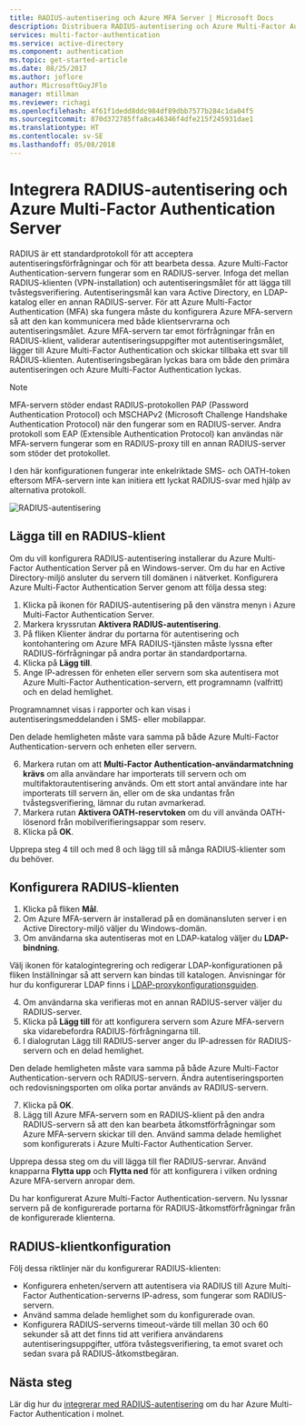 ```yaml
---
title: RADIUS-autentisering och Azure MFA Server | Microsoft Docs
description: Distribuera RADIUS-autentisering och Azure Multi-Factor Authentication-server.
services: multi-factor-authentication
ms.service: active-directory
ms.component: authentication
ms.topic: get-started-article
ms.date: 08/25/2017
ms.author: joflore
author: MicrosoftGuyJFlo
manager: mtillman
ms.reviewer: richagi
ms.openlocfilehash: 4f61f1dedd8ddc984df89dbb7577b284c1da04f5
ms.sourcegitcommit: 870d372785ffa8ca46346f4dfe215f245931dae1
ms.translationtype: HT
ms.contentlocale: sv-SE
ms.lasthandoff: 05/08/2018
---
```

# <a name="integrate-radius-authentication-with-azure-multi-factor-authentication-server"></a>Integrera RADIUS-autentisering och Azure Multi-Factor Authentication Server

RADIUS är ett standardprotokoll för att acceptera autentiseringsförfrågningar och för att bearbeta dessa. Azure Multi-Factor Authentication-servern fungerar som en RADIUS-server. Infoga det mellan RADIUS-klienten (VPN-installation) och autentiseringsmålet för att lägga till tvåstegsverifiering. Autentiseringsmål kan vara Active Directory, en LDAP-katalog eller en annan RADIUS-server. För att Azure Multi-Factor Authentication (MFA) ska fungera måste du konfigurera Azure MFA-servern så att den kan kommunicera med både klientservrarna och autentiseringsmålet. Azure MFA-servern tar emot förfrågningar från en RADIUS-klient, validerar autentiseringsuppgifter mot autentiseringsmålet, lägger till Azure Multi-Factor Authentication och skickar tillbaka ett svar till RADIUS-klienten. Autentiseringsbegäran lyckas bara om både den primära autentiseringen och Azure Multi-Factor Authentication lyckas.

> [!NOTE]
> MFA-servern stöder endast RADIUS-protokollen PAP (Password Authentication Protocol) och MSCHAPv2 (Microsoft Challenge Handshake Authentication Protocol) när den fungerar som en RADIUS-server.  Andra protokoll som EAP (Extensible Authentication Protocol) kan användas när MFA-servern fungerar som en RADIUS-proxy till en annan RADIUS-server som stöder det protokollet.
>
> I den här konfigurationen fungerar inte enkelriktade SMS- och OATH-token eftersom MFA-servern inte kan initiera ett lyckat RADIUS-svar med hjälp av alternativa protokoll.

![RADIUS-autentisering](./media/howto-mfaserver-dir-radius/radius.png)

## <a name="add-a-radius-client"></a>Lägga till en RADIUS-klient
Om du vill konfigurera RADIUS-autentisering installerar du Azure Multi-Factor Authentication Server på en Windows-server. Om du har en Active Directory-miljö ansluter du servern till domänen i nätverket. Konfigurera Azure Multi-Factor Authentication Server genom att följa dessa steg:

1. Klicka på ikonen för RADIUS-autentisering på den vänstra menyn i Azure Multi-Factor Authentication Server.
2. Markera kryssrutan **Aktivera RADIUS-autentisering**.
3. På fliken Klienter ändrar du portarna för autentisering och kontohantering om Azure MFA RADIUS-tjänsten måste lyssna efter RADIUS-förfrågningar på andra portar än standardportarna.
4. Klicka på **Lägg till**.
5. Ange IP-adressen för enheten eller servern som ska autentisera mot Azure Multi-Factor Authentication-servern, ett programnamn (valfritt) och en delad hemlighet.

  Programnamnet visas i rapporter och kan visas i autentiseringsmeddelanden i SMS- eller mobilappar.

  Den delade hemligheten måste vara samma på både Azure Multi-Factor Authentication-servern och enheten eller servern.

6. Markera rutan om att **Multi-Factor Authentication-användarmatchning krävs** om alla användare har importerats till servern och om multifaktorautentisering används. Om ett stort antal användare inte har importerats till servern än, eller om de ska undantas från tvåstegsverifiering, lämnar du rutan avmarkerad.
7. Markera rutan **Aktivera OATH-reservtoken** om du vill använda OATH-lösenord från mobilverifieringsappar som reserv.
8. Klicka på **OK**.

Upprepa steg 4 till och med 8 och lägg till så många RADIUS-klienter som du behöver.

## <a name="configure-your-radius-client"></a>Konfigurera RADIUS-klienten

1. Klicka på fliken **Mål**.
2. Om Azure MFA-servern är installerad på en domänansluten server i en Active Directory-miljö väljer du Windows-domän.
3. Om användarna ska autentiseras mot en LDAP-katalog väljer du **LDAP-bindning**.

  Välj ikonen för katalogintegrering och redigerar LDAP-konfigurationen på fliken Inställningar så att servern kan bindas till katalogen. Anvisningar för hur du konfigurerar LDAP finns i [LDAP-proxykonfigurationsguiden](howto-mfaserver-dir-ldap.md).

4. Om användarna ska verifieras mot en annan RADIUS-server väljer du RADIUS-server.
5. Klicka på **Lägg till** för att konfigurera servern som Azure MFA-servern ska vidarebefordra RADIUS-förfrågningarna till.
6. I dialogrutan Lägg till RADIUS-server anger du IP-adressen för RADIUS-servern och en delad hemlighet.

  Den delade hemligheten måste vara samma på både Azure Multi-Factor Authentication-servern och RADIUS-servern. Ändra autentiseringsporten och redovisningsporten om olika portar används av RADIUS-servern.

7. Klicka på **OK**.
8. Lägg till Azure MFA-servern som en RADIUS-klient på den andra RADIUS-servern så att den kan bearbeta åtkomstförfrågningar som Azure MFA-servern skickar till den. Använd samma delade hemlighet som konfigurerats i Azure Multi-Factor Authentication Server.

Upprepa dessa steg om du vill lägga till fler RADIUS-servrar. Använd knapparna **Flytta upp** och **Flytta ned** för att konfigurera i vilken ordning Azure MFA-servern anropar dem.

Du har konfigurerat Azure Multi-Factor Authentication-servern. Nu lyssnar servern på de konfigurerade portarna för RADIUS-åtkomstförfrågningar från de konfigurerade klienterna.   

## <a name="radius-client-configuration"></a>RADIUS-klientkonfiguration
Följ dessa riktlinjer när du konfigurerar RADIUS-klienten:

* Konfigurera enheten/servern att autentisera via RADIUS till Azure Multi-Factor Authentication-serverns IP-adress, som fungerar som RADIUS-servern.
* Använd samma delade hemlighet som du konfigurerade ovan.
* Konfigurera RADIUS-serverns timeout-värde till mellan 30 och 60 sekunder så att det finns tid att verifiera användarens autentiseringsuppgifter, utföra tvåstegsverifiering, ta emot svaret och sedan svara på RADIUS-åtkomstbegäran.

## <a name="next-steps"></a>Nästa steg

Lär dig hur du [integrerar med RADIUS-autentisering](howto-mfa-nps-extension.md) om du har Azure Multi-Factor Authentication i molnet. 